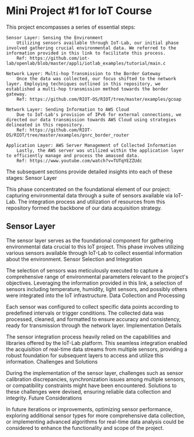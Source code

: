 # Mini Project #1 for IoT Course

This project encompasses a series of essential steps:

    Sensor Layer: Sensing the Environment
        Utilizing sensors available through IoT-Lab, our initial phase involved gathering crucial environmental data. We referred to the information provided in this link to facilitate this process. 
        Ref: https://github.com/iot-lab/openlab/blob/master/appli/iotlab_examples/tutorial/main.c

    Network Layer: Multi-hop Transmission to the Border Gateway
        Once the data was collected, our focus shifted to the network layer. Employing techniques outlined in this repository, we established a multi-hop transmission method towards the border gateway.
        Ref: https://github.com/RIOT-OS/RIOT/tree/master/examples/gcoap

    Network Layer: Sending Information to AWS Cloud
        Due to IoT-Lab's provision of IPv6 for external connections, we directed our data transmission towards AWS Cloud using strategies delineated in this repository.
        Ref: https://github.com/RIOT-OS/RIOT/tree/master/examples/gnrc_border_router

    Application Layer: AWS Server Management of Collected Information
        Lastly, the AWS server was utilized within the application layer to efficiently manage and process the amassed data.
        Ref: https://www.youtube.com/watch?v=TUTqYEZZUdc

The subsequent sections provide detailed insights into each of these stages:
Sensor Layer

This phase concentrated on the foundational element of our project: capturing environmental data through a suite of sensors available via IoT-Lab. The integration process and utilization of resources from this repository formed the backbone of our data acquisition strategy.


## Sensor Layer


The sensor layer serves as the foundational component for gathering environmental data crucial to this IoT project. This phase involves utilizing various sensors available through IoT-Lab to collect essential information about the environment.
Sensor Selection and Integration

The selection of sensors was meticulously executed to capture a comprehensive range of environmental parameters relevant to the project's objectives. Leveraging the information provided in this link, a selection of sensors including temperature, humidity, light sensors, and possibly others were integrated into the IoT infrastructure.
Data Collection and Processing

Each sensor was configured to collect specific data points according to predefined intervals or trigger conditions. The collected data was processed, cleaned, and formatted to ensure accuracy and consistency, ready for transmission through the network layer.
Implementation Details

The sensor integration process heavily relied on the capabilities and libraries offered by the IoT-Lab platform. This seamless integration enabled the acquisition of real-time data streams from multiple sensors, providing a robust foundation for subsequent layers to access and utilize this information.
Challenges and Solutions

During the implementation of the sensor layer, challenges such as sensor calibration discrepancies, synchronization issues among multiple sensors, or compatibility constraints might have been encountered. Solutions to these challenges were devised, ensuring reliable data collection and integrity.
Future Considerations

In future iterations or improvements, optimizing sensor performance, exploring additional sensor types for more comprehensive data collection, or implementing advanced algorithms for real-time data analysis could be considered to enhance the functionality and scope of the project.



